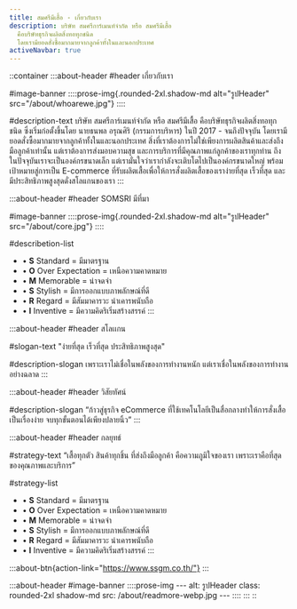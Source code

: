 ```yaml
---
title: สมศรีมีเสื้อ - เกี่ยวกับเรา
description: บริษัท สมศรีการ์เมนท์จํากัด หรือ สมศรีมีเสื้อ
  คือบริษัทธุรกิจผลิตสิ่งทอทุกชนิด
  โดยเรามียอดสั่งซื้อมากมายจากลูกค้าทั้งในและนอกประเทศ
activeNavbar: true
---
```


::container
  :::about-header
  #header
  เกี่ยวกับเรา
  
  #image-banner
    ::::prose-img{.rounded-2xl.shadow-md alt="รูปHeader" src="/about/whoarewe.jpg"}
    ::::
  
  #description-text
  บริษัท สมศรีการ์เมนท์จํากัด หรือ สมศรีมีเสื้อ คือบริษัทธุรกิจผลิตสิ่งทอทุกชนิด ซึ่งเริ่มก่อตั้งขึ้นโดย นายธนพล อรุณศิริ (กรรมการบริหาร) ในปี 2017 - จนถึงปัจจุบัน โดยเรามียอดสั่งซื้อมากมายจากลูกค้าทั้งในและนอกประเทศ สิ่งที่เราต้องการไม่ใช่เพียงการผลิตสินค้าและส่งถึงมือลูกค้าเท่านั้น แต่เราต้องการส่งมอบความสุข และการบริการที่มีคุณภาพแก่ลูกค้าของเราทุกท่าน ถึงในปัจจุบันเราจะเป็นองค์กรขนาดเล็ก แต่เรามั่นใจว่าเรากำลังจะเติบโตไปเป็นองค์กรขนาดใหญ่ พร้อมเป้าหมายสู่การเป็น E-commerce ที่รับผลิตเสื้อเพื่อให้การสั่งผลิตเสื้อของเราง่ายที่สุด เร็วที่สุด และมีประสิทธิภาพสูงสุดดั่งสโลแกนของเรา
  :::

  :::about-header
  #header
  SOMSRI มีที่มา
  
  #image-banner
    ::::prose-img{.rounded-2xl.shadow-md alt="รูปHeader" src="/about/core.jpg"}
    ::::
  
  #describetion-list
  - • **S** Standard = มีมาตรฐาน
  - • **O** Over Expectation = เหนือความคาดหมาย
  - • **M** Memorable = น่าจดจํา
  - • **S** Stylish = มีการออกแบบภาพลักษณ์ที่ดี
  - • **R** Regard = มีสัมมาคารวะ น่าเคารพนับถือ
  - • **I** Inventive = มีความคิดริเริ่มสร้างสรรค์
  :::

  :::about-header
  #header
  สโลเเกน
  
  #slogan-text
  "ง่ายที่สุด เร็วที่สุด ประสิทธิภาพสูงสุด"
  
  #description-slogan
  เพราะเราไม่เชื่อในพลังของการทำงานหนัก แต่เราเชื่อในพลังของการทำงานอย่างฉลาด
  :::

  :::about-header
  #header
  วิสัยทัศน์
  
  #description-slogan
  “ก้าวสู่ธุรกิจ eCommerce ที่ใช้เทคโนโลยีเป็นสื่อกลางทำให้การสั่งเสื้อเป็นเรื่องง่าย
  จบทุกขั้นตอนได้เพียงปลายนิ้ว”
  :::

  :::about-header
  #header
  กลยุทธ์
  
  #strategy-text
  “เสื้อทุกตัว สินค้าทุกชิ้น ที่ส่งถึงมือลูกค้า คือความภูมิใจของเรา เพราะเราคือที่สุดของคุณภาพและบริการ”
  
  #strategy-list
  - • **S** Standard = มีมาตรฐาน
  - • **O** Over Expectation = เหนือความคาดหมาย
  - • **M** Memorable = น่าจดจํา
  - • **S** Stylish = มีการออกแบบภาพลักษณ์ที่ดี
  - • **R** Regard = มีสัมมาคารวะ น่าเคารพนับถือ
  - • **I** Inventive = มีความคิดริเริ่มสร้างสรรค์
  :::

  :::about-btn{action-link="https://www.ssgm.co.th/"}
  :::

  :::about-header
  #image-banner
    ::::prose-img
    ---
    alt: รูปHeader
    class: rounded-2xl shadow-md
    src: /about/readmore-webp.jpg
    ---
    ::::
  :::
::
